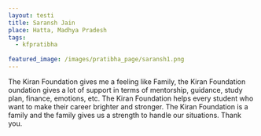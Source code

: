 ```yaml
---
layout: testi
title: Saransh Jain
place: Hatta, Madhya Pradesh 
tags:
  - kfpratibha
  
featured_image: /images/pratibha_page/saransh1.png
---
```

The Kiran Foundation gives me a feeling like Family, the Kiran Foundation oundation gives a lot of support in terms of mentorship, guidance, study plan, finance, emotions, etc. The Kiran Foundation helps every student who want to make their career brighter and stronger. The Kiran Foundation is a family and the family gives us a strength to handle our situations.
Thank you.
